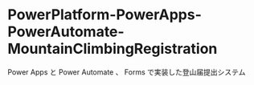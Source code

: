 # PowerPlatform-PowerApps-PowerAutomate-MountainClimbingRegistration
 Power Apps と Power Automate 、 Forms で実装した登山届提出システム

